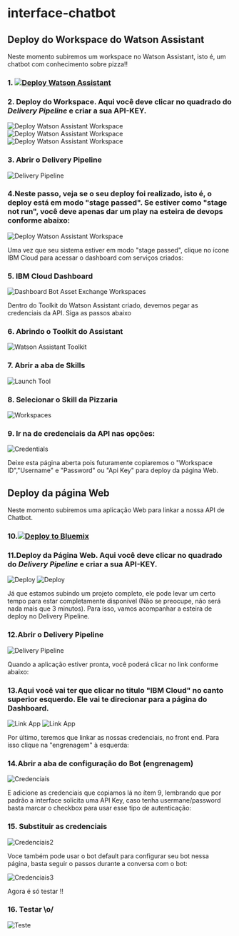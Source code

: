 # interface-chatbot
## Deploy do Workspace do Watson Assistant

Neste momento subiremos um workspace no Watson Assistant, isto é, um chatbot com conhecimento sobre pizza!!

### 1. [![Deploy Watson Assistant](https://bluemix.net/deploy/button.png)](https://console.bluemix.net/devops/setup/deploy?repository=https://github.com/victorshinya/chatbot-deployer&chatbotName=Chatbot&chatbotWorkspaceURL=https://github.com/victorshinya/chatbot-deployer/raw/master/data/workspace.json)

### 2. Deploy do Workspace. Aqui você deve clicar no quadrado do *Delivery Pipeline* e criar a sua API-KEY.
![Deploy Watson Assistant Workspace](https://github.com/ibm-developer-br/interface-chabot/raw/master/print/tutorial-chatbot-01.02.png)
![Deploy Watson Assistant Workspace](https://github.com/ibm-developer-br/interface-chabot/raw/master/print/tutorial-chatbot-01.03.png)
![Deploy Watson Assistant Workspace](https://github.com/ibm-developer-br/interface-chabot/raw/master/print/tutorial-chatbot-01.04.png)

### 3. Abrir o Delivery Pipeline
![Delivery Pipeline](https://github.com/ibm-developer-br/interface-chabot/raw/master/print/tutorial-chatbot-02.02.png)

### 4.Neste passo, veja se o seu deploy foi realizado, isto é, o deploy está em modo "stage passed". Se estiver como "stage not run", você deve apenas dar um play na esteira de devops conforme abaixo:
![Deploy Watson Assistant Workspace](https://github.com/ibm-developer-br/interface-chabot/raw/master/print/tutorial-chatbot-02.04.png)

Uma vez que seu sistema estiver em modo "stage passed", clique no ícone IBM Cloud para acessar o dashboard com serviços criados:

### 5. IBM Cloud Dashboard
![Dashboard Bot Asset Exchange Workspaces](https://github.com/ibm-developer-br/interface-chabot/raw/master/print/tutorial-chatbot-03.png)

Dentro do Toolkit do Watson Assistant criado, devemos pegar as credenciais da API. Siga as passos abaixo

### 6. Abrindo o Toolkit do Assistant
![Watson Assistant Toolkit](https://github.com/ibm-developer-br/interface-chabot/raw/master/print/tutorial-chatbot-05.png)

### 7. Abrir a aba de Skills
![Launch Tool](https://github.com/ibm-developer-br/interface-chabot/raw/master/print/tutorial-chatbot-04.png)

### 8. Selecionar o Skill da Pizzaria
![Workspaces](https://github.com/ibm-developer-br/interface-chabot/raw/master/print/tutorial-chatbot-22.png)

### 9. Ir na de credenciais da API nas opções:
![Credentials](https://github.com/ibm-developer-br/interface-chabot/raw/master/print/tutorial-chatbot-23.png)

Deixe esta página aberta pois futuramente copiaremos o "Workspace ID","Username" e "Password" ou "Api Key" para deploy da página Web.

## Deploy da página Web

Neste momento subiremos uma aplicação Web para linkar a nossa API de Chatbot.

### 10.[![Deploy to Bluemix](https://bluemix.net/deploy/button.png)](https://console.bluemix.net/devops/setup/deploy?repository=https://github.com/ibm-developer-br/interface-chatbot)

### 11.Deploy da Página Web. Aqui você deve clicar no quadrado do *Delivery Pipeline* e criar a sua API-KEY.
![Deploy](https://github.com/ibm-developer-br/interface-chatbot/raw/master/print/tutorial-chatbot-15.02.jpeg)
![Deploy](https://github.com/ibm-developer-br/interface-chatbot/raw/master/print/tutorial-chatbot-15.03.jpeg)

Já que estamos subindo um projeto completo, ele pode levar um certo tempo para estar completamente disponível (Não se preocupe, não será nada mais que 3 minutos). Para isso, vamos acompanhar a esteira de deploy no Delivery Pipeline.

### 12.Abrir o Delivery Pipeline
![Delivery Pipeline](https://github.com/ibm-developer-br/interface-chatbot/raw/master/print/tutorial-chatbot-16.png)

Quando a aplicação estiver pronta, você poderá clicar no link conforme abaixo:

### 13.Aqui você vai ter que clicar no titulo "IBM Cloud" no canto superior esquerdo. Ele vai te direcionar para a página do Dashboard.
![Link App](https://github.com/ibm-developer-br/interface-chatbot/raw/master/print/tutorial-chatbot-17.02.jpeg)
![Link App](https://github.com/ibm-developer-br/interface-chatbot/raw/master/print/tutorial-chatbot-17.03.jpeg)

Por último, teremos que linkar as nossas credenciais, no front end. Para isso clique na "engrenagem" à esquerda:

### 14.Abrir a aba de configuração do Bot (engrenagem)
![Credenciais](https://github.com/ibm-developer-br/interface-chatbot/raw/master/print/tutorial-chatbot-19.png)

E adicione as credenciais que copiamos lá no ítem 9, lembrando que por padrão a interface solicita uma API Key, caso tenha usermane/password basta marcar o checkbox para usar esse tipo de autenticação:

### 15. Substituir as credenciais
![Credenciais2](https://github.com/ibm-developer-br/interface-chatbot/raw/master/print/tutorial-chatbot-18.png)

Voce também pode usar o bot default para configurar seu bot nessa página, basta seguir o passos durante a conversa com o bot:

![Credenciais3](https://github.com/ibm-developer-br/interface-chatbot/raw/master/print/tutorial-chatbot-20.png)


Agora é só testar !!

### 16. Testar \o/
![Teste](https://github.com/ibm-developer-br/interface-chatbot/raw/master/print/tutorial-chatbot-21.png)
